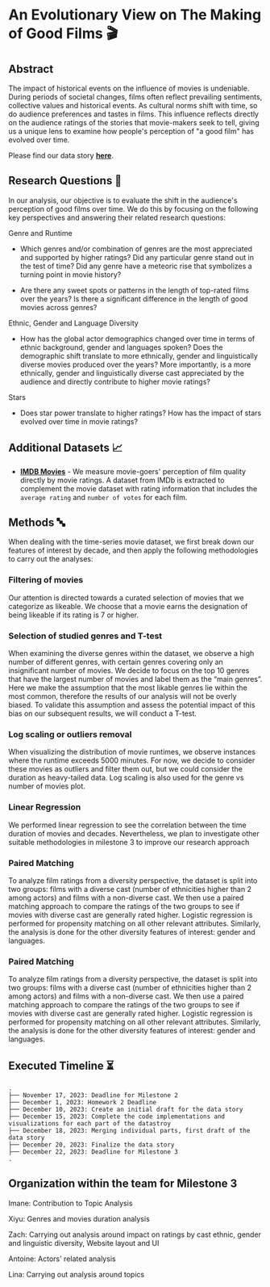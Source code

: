 # An Evolutionary View on The Making of Good Films 🎬

## Abstract

The impact of historical events on the influence of movies is undeniable. During periods of societal changes, films often reflect prevailing sentiments, collective values and historical events. As cultural norms shift with time, so do audience preferences and tastes in films. This influence reflects directly on the audience ratings of the stories that movie-makers seek to tell, giving us a unique lens to examine how people's perception of "a good film" has evolved over time. 

Please find our data story [**here**](https://xioz.github.io/ada-zalix-website/).

## Research Questions 🔎

In our analysis, our objective is to evaluate the shift in the audience's perception of good films over time. We do this by focusing on the following key perspectives and answering their related research questions:

Genre and Runtime 
- Which genres and/or combination of genres are the most appreciated and supported by higher ratings? Did any particular genre stand out in the test of time? Did any genre have a meteoric rise that symbolizes a turning point in movie history? 

- Are there any sweet spots or patterns in the length of top-rated films over the years? Is there a significant difference in the length of good movies across genres?

Ethnic, Gender and Language Diversity
- How has the global actor demographics changed over time in terms of ethnic background, gender and languages spoken? Does the demographic shift translate to more ethnically, gender and linguistically diverse movies produced over the years? More importantly, is a more ethnically, gender and linguistically diverse cast appreciated by the audience and directly contribute to higher movie ratings?

Stars
- Does star power translate to higher ratings? How has the impact of stars evolved over time in movie ratings?

## Additional Datasets 📈
- [**IMDB Movies**](https://www.imdb.com/interfaces/) - We measure movie-goers' perception of film quality directly by movie ratings. A dataset from IMDb is extracted to complement the movie dataset with rating information that includes the `average rating` and `number of votes` for each film.


## Methods 🔤
When dealing with the time-series movie dataset, we first break down our features of interest by decade, and then apply the following methodologies to carry out the analyses:


### Filtering of movies
Our attention is directed towards a curated selection of movies that we categorize as likeable.  We choose that a movie earns the designation of being likeable if its rating is 7 or higher.


### Selection of studied genres and T-test
When examining the diverse genres within the dataset, we observe a high number of different genres, with certain genres covering only an insignificant number of movies.
We decide to focus on the top 10 genres that have the largest number of movies and label them as the “main genres”.
Here we make the assumption that the most likable genres lie within the most common, therefore the results of our analysis will not be overly biased.
To validate this assumption and assess the potential impact of this bias on our subsequent results, we will conduct a T-test.

### Log scaling or outliers removal
When visualizing the distribution of movie runtimes, we observe instances where the runtime exceeds 5000 minutes.
 For now, we decide to consider these movies as outliers and filter them out, but we could consider the duration as heavy-tailed data.
Log scaling is also used for the genre vs number of movies plot.

### Linear Regression
We performed linear regression to see the correlation between the time duration of movies and decades. Nevertheless, we plan to investigate other suitable methodologies in milestone 3 to improve our research approach

### Paired Matching
To analyze film ratings from a diversity perspective, the dataset is split into two groups: films with a diverse cast (number of ethnicities higher than 2 among actors) and films with a non-diverse cast. We then use a paired matching approach to compare the ratings of the two groups to see if movies with diverse cast are generally rated higher. Logistic regression is performed for propensity matching on all other relevant attributes. Similarly, the analysis is done for the other diversity features of interest: gender and languages.

### Paired Matching
To analyze film ratings from a diversity perspective, the dataset is split into two groups: films with a diverse cast (number of ethnicities higher than 2 among actors) and films with a non-diverse cast. We then use a paired matching approach to compare the ratings of the two groups to see if movies with diverse cast are generally rated higher. Logistic regression is performed for propensity matching on all other relevant attributes. Similarly, the analysis is done for the other diversity features of interest: gender and languages. 

## Executed Timeline ⏳
```
.
├── November 17, 2023: Deadline for Milestone 2
├── December 1, 2023: Homework 2 Deadline
├── December 10, 2023: Create an initial draft for the data story
├── December 15, 2023: Complete the code implementations and visualizations for each part of the datastroy
├── December 18, 2023: Merging individual parts, first draft of the data story
├── December 20, 2023: Finalize the data story
├── December 22, 2023: Deadline for Milestone 3
.

```

## Organization within the team for Milestone 3 
Imane: Contribution to Topic Analysis

Xiyu: Genres and movies duration analysis 

Zach: Carrying out analysis around impact on ratings by cast ethnic, gender and linguistic diversity, Website layout and UI

Antoine: Actors' related analysis

Lina: Carrying out analysis around topics



